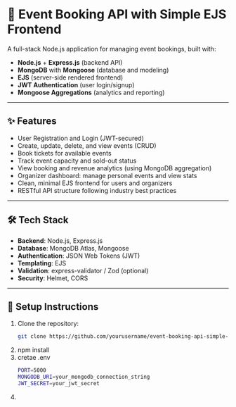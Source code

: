 # 📅 Event Booking API with Simple EJS Frontend

A full-stack Node.js application for managing event bookings, built with:

- **Node.js** + **Express.js** (backend API)
- **MongoDB** with **Mongoose** (database and modeling)
- **EJS** (server-side rendered frontend)
- **JWT Authentication** (user login/signup)
- **Mongoose Aggregations** (analytics and reporting)

---

## ✨ Features

- User Registration and Login (JWT-secured)
- Create, update, delete, and view events (CRUD)
- Book tickets for available events
- Track event capacity and sold-out status
- View booking and revenue analytics (using MongoDB aggregation)
- Organizer dashboard: manage personal events and view stats
- Clean, minimal EJS frontend for users and organizers
- RESTful API structure following industry best practices

---

## 🛠️ Tech Stack

- **Backend**: Node.js, Express.js
- **Database**: MongoDB Atlas, Mongoose
- **Authentication**: JSON Web Tokens (JWT)
- **Templating**: EJS
- **Validation**: express-validator / Zod (optional)
- **Security**: Helmet, CORS

---



## 🚀 Setup Instructions

1. Clone the repository:
   ```bash
   git clone https://github.com/yourusername/event-booking-api-simple-ejs-frontend.git

2. npm install
3. cretae .env
   ```bash
   PORT=5000
   MONGODB_URI=your_mongodb_connection_string
   JWT_SECRET=your_jwt_secret
5. ```bash http://localhost:5000



